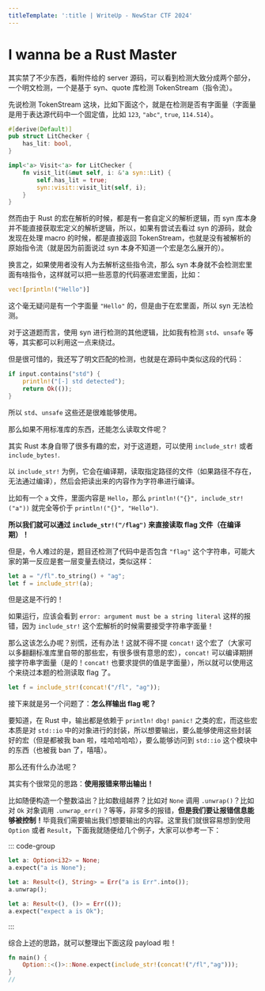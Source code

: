 ```yaml
---
titleTemplate: ':title | WriteUp - NewStar CTF 2024'
---
```


# I wanna be a Rust Master

其实禁了不少东西，看附件给的 server 源码，可以看到检测大致分成两个部分，一个明文检测，一个是基于 syn、quote 库检测 TokenStream（指令流）。

先说检测 TokenStream 这块，比如下面这个，就是在检测是否有字面量（字面量是用于表达源代码中一个固定值，比如 `123`, `"abc"`, `true`, `114.514`）。

```rust
#[derive(Default)]
pub struct LitChecker {
    has_lit: bool,
}

impl<'a> Visit<'a> for LitChecker {
    fn visit_lit(&mut self, i: &'a syn::Lit) {
        self.has_lit = true;
        syn::visit::visit_lit(self, i);
    }
}
```

然而由于 Rust 的宏在解析的时候，都是有一套自定义的解析逻辑，而 syn 库本身并不能直接获取宏定义的解析逻辑，所以，如果有尝试去看过 syn 的源码，就会发现在处理 macro 的时候，都是直接返回 TokenStream，也就是没有被解析的原始指令流<span data-desc>（就是因为前面说过 syn 本身不知道一个宏是怎么展开的）</span>。

换言之，如果使用者没有人为去解析这些指令流，那么 syn 本身就不会检测宏里面有啥指令，这样就可以把一些恶意的代码塞进宏里面，比如：

```rust
vec![println!("Hello")]
```

这个毫无疑问是有一个字面量 `"Hello"` 的，但是由于在宏里面，所以 syn 无法检测。

对于这道题而言，使用 syn 进行检测的其他逻辑，比如我有检测 `std`、`unsafe` 等等，其实都可以利用这一点来绕过。

但是很可惜的，我还写了明文匹配的检测，也就是在源码中类似这段的代码：

```rust
if input.contains("std") {
    println!("[-] std detected");
    return Ok(());
}
```

所以 `std`、`unsafe` 这些还是很难能够使用。

那么如果不用标准库的东西，还能怎么读取文件呢？

其实 Rust 本身自带了很多有趣的宏，对于这道题，可以使用 `include_str!` 或者 `include_bytes!`.

以 `include_str!` 为例，它会在编译期，读取指定路径的文件<span data-desc>（如果路径不存在，无法通过编译）</span>，然后会把读出来的内容作为字符串进行编译。

比如有一个 `a` 文件，里面内容是 `Hello`，那么 `println!("{}", include_str!("a"))` 就完全等价于 `println!("{}", "Hello")`.

<strong>所以我们就可以通过 `include_str!("/flag")` 来直接读取 flag 文件（在编译期）！</strong>

但是，令人难过的是，题目还检测了代码中是否包含 `"flag"` 这个字符串，可能大家的第一反应是套一层变量去绕过，类似这样：

```rust
let a = "/fl".to_string() + "ag";
let f = include_str!(a);
```

但是这是不行的！

如果运行，应该会看到 `error: argument must be a string literal` 这样的报错，因为 `include_str!` 这个宏解析的时候需要接受字符串字面量！

那么这该怎么办呢？别慌，还有办法！这就不得不提 `concat!` 这个宏了<span data-desc>（大家可以多翻翻标准库里自带的那些宏，有很多很有意思的宏）</span>，`concat!` 可以编译期拼接字符串字面量<span data-desc>（是的！`concat!` 也要求提供的值是字面量）</span>，所以就可以使用这个来绕过本题的检测读取 flag 了。

```rust
let f = include_str!(concat!("/fl", "ag"));
```

接下来就是另一个问题了：<strong>怎么样输出 flag 呢？</strong>

要知道，在 Rust 中，输出都是依赖于 `println!` `dbg!` `panic!` 之类的宏，而这些宏本质是对 `std::io` 中的对象进行的封装，所以想要输出，要么能够使用这些封装好的宏<span data-desc>（但是都被我 ban 啦，哇哈哈哈哈）</span>，要么能够访问到 `std::io` 这个模块中的东西<span data-desc>（也被我 ban 了，嘻嘻）</span>。

那么还有什么办法呢？

其实有个很常见的思路：<strong>使用报错来带出输出！</strong>

比如随便构造一个整数溢出？比如数组越界？比如对 `None` 调用 `.unwrap()`？比如对 `Ok` 对象调用 `.unwrap_err()`？等等，非常多的报错，<strong>但是我们要让报错信息能够被控制！</strong>毕竟我们需要输出我们想要输出的内容。这里我们就很容易想到使用 `Option` 或者 `Result`，下面我就随便给几个例子，大家可以参考一下：

::: code-group

```rust [Option]
let a: Option<i32> = None;
a.expect("a is None");
```

```rust [Result unwrap]
let a: Result<(), String> = Err("a is Err".into());
a.unwrap();
```

```rust [Result expect]
let a: Result<(), ()> = Err(());
a.expect("expect a is Ok");
```

:::

综合上述的思路，就可以整理出下面这段 payload 啦！

```rust
fn main() {
    Option::<()>::None.expect(include_str!(concat!("/fl","ag")));
}
//
```
